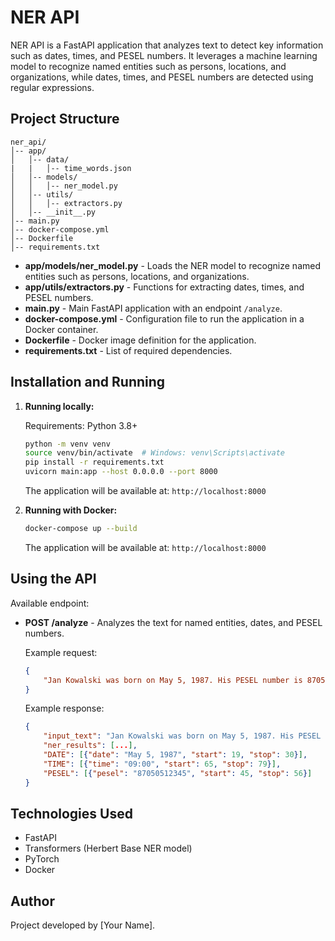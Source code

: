# NER API

NER API is a FastAPI application that analyzes text to detect key information such as dates, times, and PESEL numbers. It leverages a machine learning model to recognize named entities such as persons, locations, and organizations, while dates, times, and PESEL numbers are detected using regular expressions.

## Project Structure

```
ner_api/
│-- app/
│   │-- data/
|   |   │-- time_words.json
│   │-- models/
│   │   │-- ner_model.py
│   │-- utils/
│   │   │-- extractors.py
│   │-- __init__.py
│-- main.py
│-- docker-compose.yml
│-- Dockerfile
│-- requirements.txt
```

- **app/models/ner_model.py** - Loads the NER model to recognize named entities such as persons, locations, and organizations.
- **app/utils/extractors.py** - Functions for extracting dates, times, and PESEL numbers.
- **main.py** - Main FastAPI application with an endpoint `/analyze`.
- **docker-compose.yml** - Configuration file to run the application in a Docker container.
- **Dockerfile** - Docker image definition for the application.
- **requirements.txt** - List of required dependencies.

## Installation and Running

1. **Running locally:**

   Requirements: Python 3.8+

   ```bash
   python -m venv venv
   source venv/bin/activate  # Windows: venv\Scripts\activate
   pip install -r requirements.txt
   uvicorn main:app --host 0.0.0.0 --port 8000
   ```

   The application will be available at: `http://localhost:8000`

2. **Running with Docker:**

   ```bash
   docker-compose up --build
   ```

   The application will be available at: `http://localhost:8000`

## Using the API

Available endpoint:

- **POST /analyze** - Analyzes the text for named entities, dates, and PESEL numbers.

  Example request:

  ```json
  {
      "Jan Kowalski was born on May 5, 1987. His PESEL number is 87050512345. The meeting will take place at nine in the morning."
  }
  ```

  Example response:

  ```json
  {
      "input_text": "Jan Kowalski was born on May 5, 1987. His PESEL number is 87050512345. The meeting will take place at nine in the morning.",
      "ner_results": [...],
      "DATE": [{"date": "May 5, 1987", "start": 19, "stop": 30}],
      "TIME": [{"time": "09:00", "start": 65, "stop": 79}],
      "PESEL": [{"pesel": "87050512345", "start": 45, "stop": 56}]
  }
  ```

## Technologies Used

- FastAPI
- Transformers (Herbert Base NER model)
- PyTorch
- Docker

## Author
Project developed by [Your Name].
